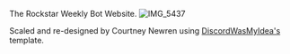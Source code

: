 The Rockstar Weekly Bot Website.
![IMG_5437](IMG_5985.png)

Scaled and re-designed by Courtney Newren using [DiscordWasMyIdea's](https://github.com/DiscordWasMyIdea/Discord-bot-website-template) template.